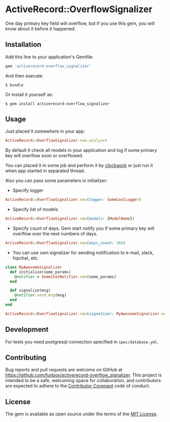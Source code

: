 # ActiveRecord::OverflowSignalizer

One day primary key field will overflow, but if you use this gem, you will know about it before it happened.

## Installation

Add this line to your application's Gemfile:

```ruby
gem 'activerecord-overflow_signalizer'
```

And then execute:

    $ bundle

Or install it yourself as:

    $ gem install activerecord-overflow_signalizer

## Usage

Just placed it somewhere in your app:
```ruby
ActiveRecord::OverflowSignalizer.new.analyse!
```

By default it check all models in your application and log if some primary key will overflow soon or overflowed.

You can placed it in some job and perform it by [clockwork](https://github.com/adamwiggins/clockwork)
or just run it when app started in separated thread.

Also you can pass some parameters in initializer:

+ Specify logger
```ruby
ActiveRecord::OverflowSignalizer.new(logger: SomeCoolLogger)
```

+ Specify list of models
```ruby
ActiveRecord::OverflowSignalizer.new(models: [ModelName])
```

+ Specify count of days. Gem start notify you if some primary key will overflow over the next numbers of days.
```ruby
ActiveRecord::OverflowSignalizer.new(days_count: 360)
```

+ You can use own signalizer for sending notification to e-mail, slack, hipchat, etc.
```ruby
class MyAwesomeSignalizer
  def initialize(some_params)
    @notifier = SomeChatNotifier.new(some_params)
  end

  def signalize(msg)
    @notifier.send_msg(msg)
  end
end

ActiveRecord::OverflowSignalizer.new(signalizer: MyAwesomeSignalizer.new(some_params))
```

## Development

For tests you need postgresql connection specified in `spec/database.yml`.

## Contributing

Bug reports and pull requests are welcome on GitHub at https://github.com/funbox/activerecord-overflow_signalizer. This project is intended to be a safe, welcoming space for collaboration, and contributors are expected to adhere to the [Contributor Covenant](http://contributor-covenant.org) code of conduct.

## License

The gem is available as open source under the terms of the [MIT License](http://opensource.org/licenses/MIT).

